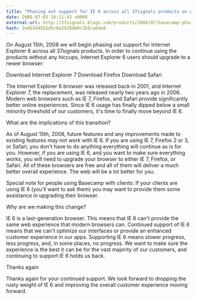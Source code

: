 ```yaml
---
title: "Phasing out support for IE 6 across all 37signals products on August 15, 2008"
date: 2008-07-03 16:11:43 +0000
external-url: http://37signals.blogs.com/products/2008/07/basecamp-phasin.html
hash: 2e4b3445b2d5c8a2920db0c3b5ca64e8
---
```


On August 15th, 2008 we will begin phasing out support for Internet Explorer 6 across all 37signals products. In order to continue using the products without any hiccups, Internet Explorer 6 users should upgrade to a newer browser:


Download Internet Explorer 7
Download Firefox
Download Safari


The Internet Explorer 6 browser was released back in 2001, and Internet Explorer 7, the replacement, was released nearly two years ago in 2006. Modern web browsers such as IE 7, Firefox, and Safari provide significantly better online experiences. Since IE 6 usage has finally dipped below a small minority threshold of our customers, it's time to finally move beyond IE 6.


What are the implications of this transition?

As of August 15th, 2008, future features and any improvements made to existing features may not work with IE 6. If you are using IE 7, Firefox 2 or 3, or Safari, you don't have to do anything  everything will continue as is for you. However, if you are using IE 6, and you want to make sure everything works, you will need to upgrade your browser to either IE 7, Firefox, or Safari. All of these browsers are free and all of them will deliver a much better overall experience. The web will be a lot better for you.


Special note for people using Basecamp with clients: If your clients are using IE 6 (you'll want to ask them) you may want to provide them some assistance in upgrading their browser.


Why are we making this change?

IE 6 is a last-generation browser. This means that IE 6 can't provide the same web experience that modern browsers can. Continued support of IE 6 means that we can't optimize our interfaces or provide an enhanced customer experience in our apps. Supporting IE 6 means slower progress, less progress, and, in some places, no progress. We want to make sure the experience is the best it can be for the vast majority of our customers, and continuing to support IE 6 holds us back.


Thanks again

Thanks again for your continued support. We look forward to dropping the rusty weight of IE 6 and improving the overall customer experience moving forward.
